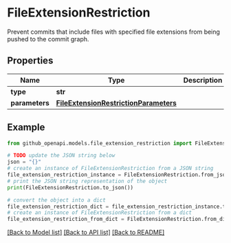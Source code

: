 # FileExtensionRestriction

Prevent commits that include files with specified file extensions from being pushed to the commit graph.

## Properties

Name | Type | Description | Notes
------------ | ------------- | ------------- | -------------
**type** | **str** |  | 
**parameters** | [**FileExtensionRestrictionParameters**](FileExtensionRestrictionParameters.md) |  | [optional] 

## Example

```python
from github_openapi.models.file_extension_restriction import FileExtensionRestriction

# TODO update the JSON string below
json = "{}"
# create an instance of FileExtensionRestriction from a JSON string
file_extension_restriction_instance = FileExtensionRestriction.from_json(json)
# print the JSON string representation of the object
print(FileExtensionRestriction.to_json())

# convert the object into a dict
file_extension_restriction_dict = file_extension_restriction_instance.to_dict()
# create an instance of FileExtensionRestriction from a dict
file_extension_restriction_from_dict = FileExtensionRestriction.from_dict(file_extension_restriction_dict)
```
[[Back to Model list]](../README.md#documentation-for-models) [[Back to API list]](../README.md#documentation-for-api-endpoints) [[Back to README]](../README.md)


